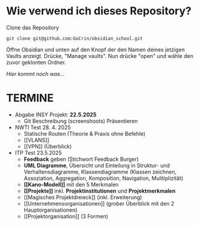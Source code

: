 # Wie verwend ich dieses Repository?

Clone das Repository
```
git clone git@github.com:GoCrin/obsidian_school.git
```

Öffne Obsidian und unten auf den Knopf der den Namen deines jetzigen Vaults anzeigt. Drücke, "Manage vaults". Nun drücke "open" und wähle den zuvor geklonten Ordner.

_Hier kommt noch was..._

# TERMINE
* Abgabe INSY Projekt: **22.5.2025**
	* Git Beschreibung (screenshoots) Präsentieren
* NWTI Test 28. 4. 2025
	* Statische Routen (Theorie & Praxis ohne Befehle)
	* [[VLANS]]
	* [[VPN]] (Überblick)
* ITP Test 23.5.2025
	* **Feedback** geben (Stichwort Feedback Burger)
	- **UML Diagramme**, Übersicht und Einteilung in Struktur- und Verhaltensdiagramme, Klassendiagramme (Klassen zeichnen, Assoziation, Aggregation, Komposition, Navigation, Mulitiplizität)
	- **[[Kano-Modell]]** mit den 5 Merkmalen
	- **[[Projekte]]** inkl. **Projektinstitutionen** und **Projektmerkmalen**
	- [[Magisches Projektdreieck]] (inkl. Erweiterung)
	- [[Unternehmensorganisationen]] (grober Überblick mit den 2 Hauptorganisationen)
	- [[Projektorganisation]] (3 Formen)
